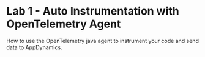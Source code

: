 # Lab 1 - Auto Instrumentation with OpenTelemetry Agent

How to use the OpenTelemetry java agent to instrument your code and send data to AppDynamics.




